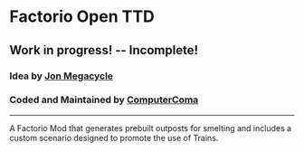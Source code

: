 # Factorio Open TTD
## Work in progress! -- Incomplete!
### Idea by [Jon Megacycle](https://www.youtube.com/@JohnMegacycle)
### Coded and Maintained by [ComputerComa](https://github.com/ComputerComa)
-----
A Factorio Mod that generates prebuilt outposts for smelting and includes a custom scenario designed to promote the use of Trains.

